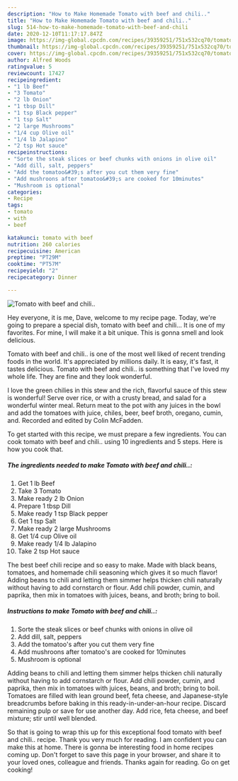 ```yaml
---
description: "How to Make Homemade Tomato with beef and chili.."
title: "How to Make Homemade Tomato with beef and chili.."
slug: 514-how-to-make-homemade-tomato-with-beef-and-chili
date: 2020-12-10T11:17:17.847Z
image: https://img-global.cpcdn.com/recipes/39359251/751x532cq70/tomato-with-beef-and-chili-recipe-main-photo.jpg
thumbnail: https://img-global.cpcdn.com/recipes/39359251/751x532cq70/tomato-with-beef-and-chili-recipe-main-photo.jpg
cover: https://img-global.cpcdn.com/recipes/39359251/751x532cq70/tomato-with-beef-and-chili-recipe-main-photo.jpg
author: Alfred Woods
ratingvalue: 5
reviewcount: 17427
recipeingredient:
- "1 lb Beef"
- "3 Tomato"
- "2 lb Onion"
- "1 tbsp Dill"
- "1 tsp Black pepper"
- "1 tsp Salt"
- "2 large Mushrooms"
- "1/4 cup Olive oil"
- "1/4 lb Jalapino"
- "2 tsp Hot sauce"
recipeinstructions:
- "Sorte the steak slices or beef chunks with onions in olive oil"
- "Add dill, salt, peppers"
- "Add the tomatoo&#39;s after you cut them very fine"
- "Add mushroons after tomatoo&#39;s are cooked for 10minutes"
- "Mushroom is optional"
categories:
- Recipe
tags:
- tomato
- with
- beef

katakunci: tomato with beef 
nutrition: 260 calories
recipecuisine: American
preptime: "PT29M"
cooktime: "PT57M"
recipeyield: "2"
recipecategory: Dinner

---
```



![Tomato with beef and chili..](https://img-global.cpcdn.com/recipes/39359251/751x532cq70/tomato-with-beef-and-chili-recipe-main-photo.jpg)

Hey everyone, it is me, Dave, welcome to my recipe page. Today, we're going to prepare a special dish, tomato with beef and chili... It is one of my favorites. For mine, I will make it a bit unique. This is gonna smell and look delicious.

Tomato with beef and chili.. is one of the most well liked of recent trending foods in the world. It's appreciated by millions daily. It is easy, it's fast, it tastes delicious. Tomato with beef and chili.. is something that I've loved my whole life. They are fine and they look wonderful.

I love the green chilies in this stew and the rich, flavorful sauce of this stew is wonderful! Serve over rice, or with a crusty bread, and salad for a wonderful winter meal. Return meat to the pot with any juices in the bowl and add the tomatoes with juice, chiles, beer, beef broth, oregano, cumin, and. Recorded and edited by Colin McFadden.


To get started with this recipe, we must prepare a few ingredients. You can cook tomato with beef and chili.. using 10 ingredients and 5 steps. Here is how you cook that.

<!--inarticleads1-->

##### The ingredients needed to make Tomato with beef and chili..:

1. Get 1 lb Beef
1. Take 3 Tomato
1. Make ready 2 lb Onion
1. Prepare 1 tbsp Dill
1. Make ready 1 tsp Black pepper
1. Get 1 tsp Salt
1. Make ready 2 large Mushrooms
1. Get 1/4 cup Olive oil
1. Make ready 1/4 lb Jalapino
1. Take 2 tsp Hot sauce


The best beef chili recipe and so easy to make. Made with black beans, tomatoes, and homemade chili seasoning which gives it so much flavor! Adding beans to chili and letting them simmer helps thicken chili naturally without having to add cornstarch or flour. Add chili powder, cumin, and paprika, then mix in tomatoes with juices, beans, and broth; bring to boil. 

<!--inarticleads2-->

##### Instructions to make Tomato with beef and chili..:

1. Sorte the steak slices or beef chunks with onions in olive oil
1. Add dill, salt, peppers
1. Add the tomatoo&#39;s after you cut them very fine
1. Add mushroons after tomatoo&#39;s are cooked for 10minutes
1. Mushroom is optional


Adding beans to chili and letting them simmer helps thicken chili naturally without having to add cornstarch or flour. Add chili powder, cumin, and paprika, then mix in tomatoes with juices, beans, and broth; bring to boil. Tomatoes are filled with lean ground beef, feta cheese, and Japanese-style breadcrumbs before baking in this ready-in-under-an-hour recipe. Discard remaining pulp or save for use another day. Add rice, feta cheese, and beef mixture; stir until well blended. 

So that is going to wrap this up for this exceptional food tomato with beef and chili.. recipe. Thank you very much for reading. I am confident you can make this at home. There is gonna be interesting food in home recipes coming up. Don't forget to save this page in your browser, and share it to your loved ones, colleague and friends. Thanks again for reading. Go on get cooking!
